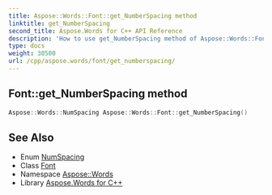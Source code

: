 ```yaml
---
title: Aspose::Words::Font::get_NumberSpacing method
linktitle: get_NumberSpacing
second_title: Aspose.Words for C++ API Reference
description: 'How to use get_NumberSpacing method of Aspose::Words::Font class in C++.'
type: docs
weight: 30500
url: /cpp/aspose.words/font/get_numberspacing/
---
```

## Font::get_NumberSpacing method




```cpp
Aspose::Words::NumSpacing Aspose::Words::Font::get_NumberSpacing()
```

## See Also

* Enum [NumSpacing](../../numspacing/)
* Class [Font](../)
* Namespace [Aspose::Words](../../)
* Library [Aspose.Words for C++](../../../)
